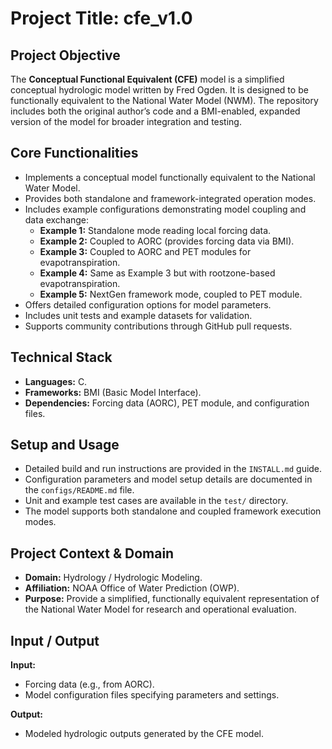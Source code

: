 # Project Title: **cfe_v1.0**

## Project Objective  
The **Conceptual Functional Equivalent (CFE)** model is a simplified conceptual hydrologic model written by Fred Ogden. It is designed to be functionally equivalent to the National Water Model (NWM). The repository includes both the original author’s code and a BMI-enabled, expanded version of the model for broader integration and testing.

## Core Functionalities  
- Implements a conceptual model functionally equivalent to the National Water Model.  
- Provides both standalone and framework-integrated operation modes.  
- Includes example configurations demonstrating model coupling and data exchange:  
  - **Example 1:** Standalone mode reading local forcing data.  
  - **Example 2:** Coupled to AORC (provides forcing data via BMI).  
  - **Example 3:** Coupled to AORC and PET modules for evapotranspiration.  
  - **Example 4:** Same as Example 3 but with rootzone-based evapotranspiration.  
  - **Example 5:** NextGen framework mode, coupled to PET module.  
- Offers detailed configuration options for model parameters.  
- Includes unit tests and example datasets for validation.  
- Supports community contributions through GitHub pull requests.  

## Technical Stack  
- **Languages:** C.  
- **Frameworks:** BMI (Basic Model Interface).  
- **Dependencies:** Forcing data (AORC), PET module, and configuration files.  

## Setup and Usage  
- Detailed build and run instructions are provided in the `INSTALL.md` guide.  
- Configuration parameters and model setup details are documented in the `configs/README.md` file.  
- Unit and example test cases are available in the `test/` directory.  
- The model supports both standalone and coupled framework execution modes.  

## Project Context & Domain  
- **Domain:** Hydrology / Hydrologic Modeling.  
- **Affiliation:** NOAA Office of Water Prediction (OWP).  
- **Purpose:** Provide a simplified, functionally equivalent representation of the National Water Model for research and operational evaluation.  

## Input / Output  
**Input:**  
- Forcing data (e.g., from AORC).  
- Model configuration files specifying parameters and settings.  

**Output:**  
- Modeled hydrologic outputs generated by the CFE model.  
